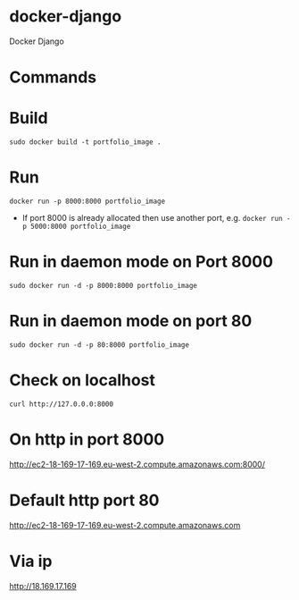 # docker-django
Docker Django


# Commands

# Build
`sudo docker build -t portfolio_image .`

# Run
`docker run -p 8000:8000 portfolio_image`
- If port 8000 is already allocated then use another port, e.g.
`docker run -p 5000:8000 portfolio_image`

# Run in daemon mode on Port 8000
`sudo docker run -d -p 8000:8000 portfolio_image`

# Run in daemon mode on port 80
`sudo docker run -d -p 80:8000 portfolio_image`

# Check on localhost
`curl http://127.0.0.0:8000`

# On http in port 8000
http://ec2-18-169-17-169.eu-west-2.compute.amazonaws.com:8000/

# Default http port 80
http://ec2-18-169-17-169.eu-west-2.compute.amazonaws.com


# Via  ip
http://18.169.17.169

